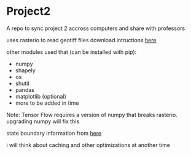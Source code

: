 # Project2
A repo to sync project 2 accross computers and share with professors

uses rasterio to read geotiff files
download intructions [here](https://rasterio.readthedocs.io/en/latest/installation.html)

other modules used that (can be installed with pip):
- numpy
- shapely
- os
- shutil
- pandas
- matplotlib (optional)
- more to be added in time

Note: Tensor Flow requires a version of numpy that breaks rasterio. upgrading numpy will fix this

state boundary information from [here](https://public.opendatasoft.com/explore/dataset/us-state-boundaries/information/)

i will think about caching and other optimizations at another time